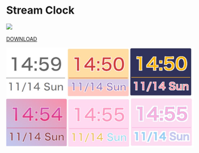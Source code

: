 # Stream Clock

![](https://img.shields.io/static/v1?label=LICENSE&message=MIT&color=blue)


[DOWNLOAD](https://github.com/mafumafuultu/streamclock/archive/refs/heads/main.zip)

![](./sample.jpg)